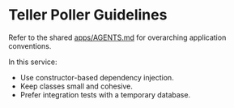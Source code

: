 # Teller Poller Guidelines

Refer to the shared [apps/AGENTS.md](../AGENTS.md) for overarching application conventions.

In this service:

- Use constructor-based dependency injection.
- Keep classes small and cohesive.
- Prefer integration tests with a temporary database.

